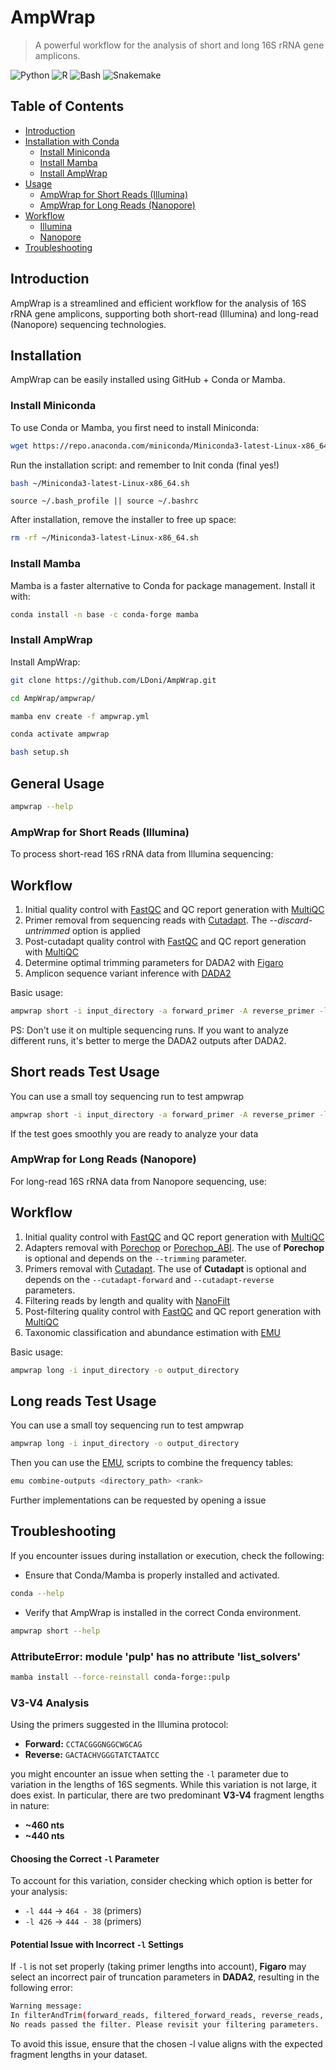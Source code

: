 # AmpWrap
> A powerful workflow for the analysis of short and long 16S rRNA gene amplicons.

![Python](https://img.shields.io/badge/python-3670A0?style=for-the-badge&logo=python&logoColor=ffdd54) ![R](https://img.shields.io/badge/r-%23276DC3.svg?style=for-the-badge&logo=r&logoColor=white) ![Bash](https://img.shields.io/badge/bash-%234EAA25.svg?style=for-the-badge&logo=gnu-bash&logoColor=white) ![Snakemake](https://img.shields.io/badge/Snakemake-svg?style=for-the-badge&logo=c&logoColor=white) 

## Table of Contents
- [Introduction](#introduction)
- [Installation with Conda](#installation-with-conda)
  - [Install Miniconda](#install-miniconda)
  - [Install Mamba](#install-mamba)
  - [Install AmpWrap](#install-ampwrap)
- [Usage](#usage)
  - [AmpWrap for Short Reads (Illumina)](#ampwrap-for-short-reads-illumina)
  - [AmpWrap for Long Reads (Nanopore)](#ampwrap-for-long-reads-nanopore)  
- [Workflow](#workflow)
  - [Illumina](#illumina-workflow)
  - [Nanopore](#nanopore-workflow)
- [Troubleshooting](#troubleshooting)

## Introduction
AmpWrap is a streamlined and efficient workflow for the analysis of 16S rRNA gene amplicons, supporting both short-read (Illumina) and long-read (Nanopore) sequencing technologies.

## Installation 
AmpWrap can be easily installed using GitHub + Conda or Mamba.

### Install Miniconda
To use Conda or Mamba, you first need to install Miniconda:

```sh
wget https://repo.anaconda.com/miniconda/Miniconda3-latest-Linux-x86_64.sh
```

Run the installation script:
and remember to Init conda (final yes!)
```sh
bash ~/Miniconda3-latest-Linux-x86_64.sh
```

```
source ~/.bash_profile || source ~/.bashrc
```

After installation, remove the installer to free up space:
```sh
rm -rf ~/Miniconda3-latest-Linux-x86_64.sh
```

### Install Mamba
Mamba is a faster alternative to Conda for package management. Install it with:
```sh
conda install -n base -c conda-forge mamba
```

### Install AmpWrap
Install AmpWrap:

```sh
git clone https://github.com/LDoni/AmpWrap.git

cd AmpWrap/ampwrap/

mamba env create -f ampwrap.yml

conda activate ampwrap

bash setup.sh
```


## General Usage
```sh
ampwrap --help
```
### AmpWrap for Short Reads (Illumina)
To process short-read 16S rRNA data from Illumina sequencing:
##  Workflow
1. Initial quality control with [FastQC](https://github.com/s-andrews/FastQC) and QC report generation with [MultiQC](https://github.com/MultiQC/MultiQC)
2. Primer removal from sequencing reads with [Cutadapt](https://github.com/marcelm/cutadapt).
       The *--discard-untrimmed* option is applied
3. Post-cutadapt quality control with [FastQC](https://github.com/s-andrews/FastQC) and QC report generation with [MultiQC](https://github.com/MultiQC/MultiQC)
4. Determine optimal trimming parameters for DADA2 with [Figaro](https://github.com/Zymo-Research/figaro)
5. Amplicon sequence variant inference with [DADA2](https://github.com/benjjneb/dada2)


Basic usage:
```sh
ampwrap short -i input_directory -a forward_primer -A reverse_primer -l amplicon_length
```
PS: Don't use it on multiple sequencing runs. If you want to analyze different runs, it's better to merge the DADA2 outputs after DADA2.

## Short reads Test Usage
You can use a small toy sequencing run to test ampwrap
```sh
ampwrap short -i input_directory -a forward_primer -A reverse_primer -l amplicon_length
```
If the test goes smoothly you are ready to analyze your data

### AmpWrap for Long Reads (Nanopore)
For long-read 16S rRNA data from Nanopore sequencing, use:
## Workflow
1. Initial quality control with [FastQC](https://github.com/s-andrews/FastQC) and QC report generation with [MultiQC](https://github.com/MultiQC/MultiQC)
2. Adapters removal with [Porechop](https://github.com/rrwick/Porechop) or [Porechop_ABI](https://github.com/bonsai-team/Porechop_ABI). The use of **Porechop** is optional and depends on the `--trimming` parameter.
3. Primers removal with [Cutadapt](https://github.com/marcelm/cutadapt). The use of **Cutadapt** is optional and depends on the `--cutadapt-forward` and  `--cutadapt-reverse` parameters.
4. Filtering reads by length and quality with [NanoFilt](https://github.com/wdecoster/nanofilt)
5. Post-filtering quality control with [FastQC](https://github.com/s-andrews/FastQC) and QC report generation with [MultiQC](https://github.com/MultiQC/MultiQC)
6. Taxonomic classification and abundance estimation with [EMU](https://github.com/treangenlab/emu)

Basic usage:
```sh
ampwrap long -i input_directory -o output_directory
```
## Long reads Test Usage
You can use a small toy sequencing run to test ampwrap
```sh
ampwrap long -i input_directory -o output_directory
```
Then you can use the [EMU](https://github.com/treangenlab/emu), scripts to combine the frequency tables:
```sh
emu combine-outputs <directory_path> <rank>
```



Further implementations can be requested by opening a issue





## Troubleshooting
If you encounter issues during installation or execution, check the following:
- Ensure that Conda/Mamba is properly installed and activated.
```sh
conda --help
```
- Verify that AmpWrap is installed in the correct Conda environment.

```sh
ampwrap short --help
```

### AttributeError: module 'pulp' has no attribute 'list_solvers'
```sh
mamba install --force-reinstall conda-forge::pulp
```

### V3-V4 Analysis

Using the primers suggested in the Illumina protocol:

- **Forward:** `CCTACGGGNGGCWGCAG`
- **Reverse:** `GACTACHVGGGTATCTAATCC`

you might encounter an issue when setting the `-l` parameter due to variation in the lengths of 16S segments. While this variation is not large, it does exist. In particular, there are two predominant **V3-V4** fragment lengths in nature:  

- **~460 nts**
- **~440 nts**  

#### Choosing the Correct `-l` Parameter  

To account for this variation, consider checking which option is better for your analysis:  

- `-l 444` → `464 - 38` (primers)  
- `-l 426` → `444 - 38` (primers)  

#### Potential Issue with Incorrect `-l` Settings  

If `-l` is not set properly (taking primer lengths into account), **Figaro** may select an incorrect pair of truncation parameters in **DADA2**, resulting in the following error:  

```bash
Warning message:
In filterAndTrim(forward_reads, filtered_forward_reads, reverse_reads,  :
No reads passed the filter. Please revisit your filtering parameters.
```
To avoid this issue, ensure that the chosen -l value aligns with the expected fragment lengths in your dataset.

 

